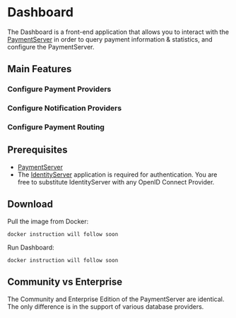 Dashboard
=========
The Dashboard is a front-end application that allows you to interact with the [PaymentServer](PaymentServer.md) in order to query payment information &amp; statistics, and configure the PaymentServer.

## Main Features

### Configure Payment Providers

### Configure Notification Providers

### Configure Payment Routing

## Prerequisites
- [PaymentServer](PaymentServer.md)
- The [IdentityServer](IdentityServer.md) application is required for authentication. You are free to substitute IdentityServer with any OpenID Connect Provider.

## Download
Pull the image from Docker:

~~~
docker instruction will follow soon
~~~

Run Dashboard:

~~~
docker instruction will follow soon
~~~

## Community vs Enterprise
The Community and Enterprise Edition of the PaymentServer are identical. The only difference is in the support of various database providers.
